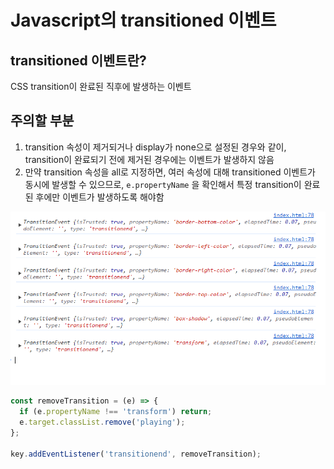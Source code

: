 # Javascript의 transitioned 이벤트

## transitioned 이벤트란?

CSS transition이 완료된 직후에 발생하는 이벤트

## 주의할 부분

1. transition 속성이 제거되거나 display가 none으로 설정된 경우와 같이, transition이 완료되기 전에 제거된 경우에는 이벤트가 발생하지 않음
2. 만약 transition 속성을 all로 지정하면, 여러 속성에 대해 transitioned 이벤트가 동시에 발생할 수 있으므로, `e.propertyName` 을 확인해서 특정 transition이 완료된 후에만 이벤트가 발생하도록 해야함

![screen capture](./readme-img.png)

```js
const removeTransition = (e) => {
  if (e.propertyName !== 'transform') return;
  e.target.classList.remove('playing');
};

key.addEventListener('transitionend', removeTransition);
```
